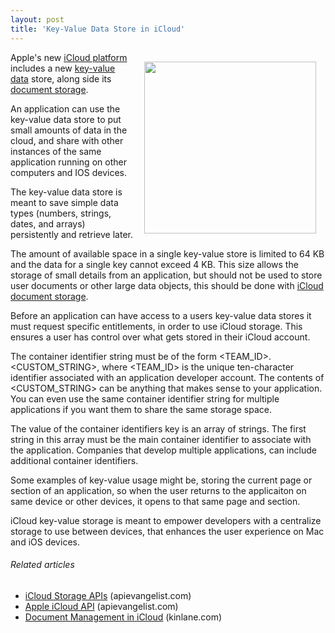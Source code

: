 ```yaml
---
layout: post
title: 'Key-Value Data Store in iCloud'
---
```

<img style="padding: 15px;" src="http://kinlane-productions.s3.amazonaws.com/apple/icloud-stainless-3-devices-key-value.png" alt="" width="275" align="right" />Apple's new <a title="iCloud platform" href="http://www.apple.com/icloud/">iCloud platform</a> includes a new <a class="zem_slink" title="Associative array" rel="wikipedia" href="http://en.wikipedia.org/wiki/Associative_array">key-value data</a> store, along side its <a title="document storage" href="http://www.kinlane.com/2011/06/document-management-in-icloud/">document storage</a>.<p></p>
An application can use the key-value data store to put small amounts of data in the cloud, and share with other instances of the same application running on other computers and IOS devices.<p></p>
The key-value data store is meant to save simple data types (numbers, strings, dates, and arrays) persistently and retrieve later.<p></p>
The amount of available space in a single key-value store is limited to 64 KB and the data for a single key cannot exceed 4 KB. This size allows the storage of small details from an application, but should not be used to store user documents or other large data objects, this should be done with <a title="iCloud document storage" href="http://blog.apievangelist.com/2011/06/08/icloud-storage-apis/">iCloud document storage</a>.<p></p>
Before an application can have access to a users key-value data stores it must request specific entitlements, in order to use iCloud storage.  This ensures a user has control over what gets stored in their iCloud account.<p></p>
The container identifier string must be of the form &lt;TEAM_ID&gt;.&lt;CUSTOM_STRING&gt;, where &lt;TEAM_ID&gt; is the unique ten-character identifier associated with an application developer account. The contents of &lt;CUSTOM_STRING&gt; can be anything that makes sense to your application. You can even use the same container identifier string for multiple applications if you want them to share the same storage space.<p></p>
The value of the container identifiers key is an array of strings. The first string in this array must be the main container identifier to associate with the application. Companies that develop multiple applications, can include additional container identifiers.<p></p>
Some examples of key-value usage might be, storing the current page or section of an application, so when the user returns to the applicaiton on same device or other devices, it opens to that same page and section.<p></p>
iCloud key-value storage is meant to empower developers with a centralize storage to use between devices, that enhances the user experience on Mac and iOS devices.
<h6 class="zemanta-related-title" style="font-size: 1em;">Related articles</h6>
<ul class="zemanta-article-ul">
	<li class="zemanta-article-ul-li"><a href="http://blog.apievangelist.com/2011/06/08/icloud-storage-apis/">iCloud Storage APIs</a> (apievangelist.com)</li>
	<li class="zemanta-article-ul-li"><a href="http://blog.apievangelist.com/2011/06/06/apple-icloud-api/">Apple iCloud API</a> (apievangelist.com)</li>
	<li class="zemanta-article-ul-li"><a href="http://www.kinlane.com/2011/06/document-management-in-icloud/">Document Management in iCloud</a> (kinlane.com)</li>
</ul>
